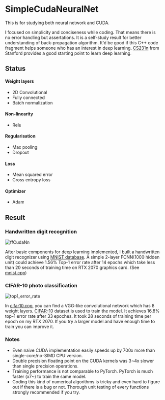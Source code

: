 ﻿# SimpleCudaNeuralNet
This is for studying both neural network and CUDA.

I focused on simplicity and conciseness while coding. That means there is no error handling but assertations. It is a self-study result for better understanding of back-propagation algorithm. It'd be good if this C++ code fragment helps someone who has an interest in deep learning. [CS231n](http://cs231n.stanford.edu/2017/syllabus) from Stanford provides a good starting point to learn deep learning.

## Status
#### Weight layers
* 2D Convolutional
* Fully connected
* Batch normalization

#### Non-linearity
* Relu

#### Regularisation
* Max pooling
* Dropout
	
#### Loss
* Mean squared error
* Cross entropy loss

#### Optimizer 
* Adam

## Result
### Handwritten digit recognition
![ffCudaNn](https://user-images.githubusercontent.com/670560/91796552-735ee780-ec5b-11ea-88fc-0f0a343ce8d6.png)

After basic components for deep learning implemented, I built a handwritten digit recognizer using [MNIST database](http://yann.lecun.com/exdb/mnist/). A simple 2-layer FCNN(1000 hidden unit) could achieve 1.56% Top-1 error rate after 14 epochs which take less than 20 seconds of training time on RTX 2070 graphics card. (See [mnist.cpp](mnist.cpp))

### CIFAR-10 photo classification
![top1_error_rate](https://user-images.githubusercontent.com/670560/93190845-cddd6500-f77e-11ea-8ef0-6c6fe57c9d53.png)

In [cifar10.cpp](cifar10.cpp), you can find a VGG-like convolutional network which has 8 weight layers. [CIFAR-10](https://www.cs.toronto.edu/~kriz/cifar.html) dataset is used to train the model. It achieves 16.8% top-1 error rate after 33 epoches. It took 28 seconds of training time per epoch on my RTX 2070. If you try a larger model and have enough time to train you can improve it.

### Notes
- Even naive CUDA implementation easily speeds up by 700x more than single-core/no-SIMD CPU version.
- Double precision floating point on the CUDA kernels was 3~4x slower than single precision operations.
- Training performance is not comparable to PyTorch. PyTorch is much faster (x7~) to train the same model.
- Coding this kind of numerical algorithms is tricky and even hard to figure out if there is a bug or not. Thorough unit testing of every functions strongly recommended if you try.
